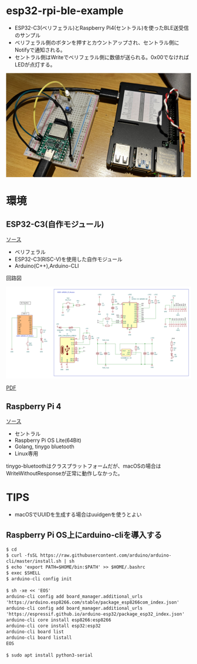 # esp32-rpi-ble-example

* ESP32-C3(ベリフェラル)とRaspberry Pi4(セントラル)を使ったBLE送受信のサンプル
* ベリフェラル側のボタンを押すとカウントアップされ、セントラル側にNotifyで通知される。
* セントラル側はWriteでベリフェラル側に数値が送られる。0x00でなければLEDが点灯する。

![photo](./resource/photo.jpg)

# 環境

## ESP32-C3(自作モジュール)

[ソース](./esp32-c3)

* ベリフェラル
* ESP32-C3(RISC-V)を使用した自作モジュール
* Arduino(C++),Arduino-CLI

回路図

![schematics](./resource/schematics/board.png)

[PDF](./resource/schematics/board.pdf)

## Raspberry Pi 4

[ソース](./central)

* セントラル
* Raspberry Pi OS Lite(64Bit)
* Golang, tinygo bluetooth
* Linux専用

tinygo-bluetoothはクラスプラットフォームだが、macOSの場合はWriteWithoutResponseが正常に動作しなかった。

# TIPS

* macOSでUUIDを生成する場合はuuidgenを使うとよい

## Raspberry Pi OS上にarduino-cliを導入する

    $ cd
    $ curl -fsSL https://raw.githubusercontent.com/arduino/arduino-cli/master/install.sh | sh
    $ echo 'export PATH=$HOME/bin:$PATH' >> $HOME/.bashrc
    $ exec $SHELL
    $ arduino-cli config init

    $ sh -xe << 'EOS'
    arduino-cli config add board_manager.additional_urls 'https://arduino.esp8266.com/stable/package_esp8266com_index.json'
    arduino-cli config add board_manager.additional_urls 'https://espressif.github.io/arduino-esp32/package_esp32_index.json'
    arduino-cli core install esp8266:esp8266
    arduino-cli core install esp32:esp32
    arduino-cli board list
    arduino-cli board listall
    EOS

    $ sudo apt install python3-serial
